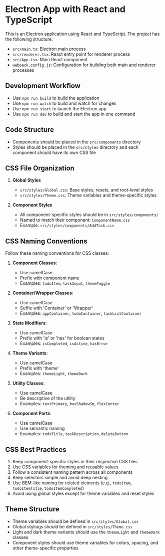 <!-- Use this file to provide workspace-specific custom instructions to Copilot. For more details, visit https://code.visualstudio.com/docs/copilot/copilot-customization#_use-a-githubcopilotinstructionsmd-file -->

# Electron App with React and TypeScript

This is an Electron application using React and TypeScript. The project has the following structure:

- `src/main.ts`: Electron main process
- `src/renderer.tsx`: React entry point for renderer process
- `src/App.tsx`: Main React component
- `webpack.config.js`: Configuration for building both main and renderer processes

## Development Workflow

- Use `npm run build` to build the application
- Use `npm run watch` to build and watch for changes
- Use `npm run start` to launch the Electron app
- Use `npm run dev` to build and start the app in one command

## Code Structure

- Components should be placed in the `src/components` directory
- Styles should be placed in the `src/styles` directory and each component should have its own CSS file

## CSS File Organization

1. **Global Styles**
   - `src/styles/Global.css`: Base styles, resets, and root-level styles
   - `src/styles/Theme.css`: Theme variables and theme-specific styles

2. **Component Styles**
   - All component-specific styles should be in `src/styles/components/`
   - Named to match their component: `ComponentName.css`
   - Example: `src/styles/components/AddTask.css`

## CSS Naming Conventions

Follow these naming conventions for CSS classes:

1. **Component Classes**:
   - Use camelCase
   - Prefix with component name
   - Examples: `todoItem`, `taskInput`, `themeToggle`

2. **Container/Wrapper Classes**:
   - Use camelCase
   - Suffix with 'Container' or 'Wrapper'
   - Examples: `appContainer`, `todoContainer`, `taskListContainer`

3. **State Modifiers**:
   - Use camelCase
   - Prefix with 'is' or 'has' for boolean states
   - Examples: `isCompleted`, `isActive`, `hasError`

4. **Theme Variants**:
   - Use camelCase
   - Prefix with 'theme'
   - Examples: `themeLight`, `themeDark`

5. **Utility Classes**:
   - Use camelCase
   - Be descriptive of the utility
   - Examples: `textPrimary`, `boxShadowSm`, `flexCenter`

6. **Component Parts**:
   - Use camelCase
   - Use semantic naming
   - Examples: `todoTitle`, `taskDescription`, `deleteButton`

## CSS Best Practices

1. Keep component-specific styles in their respective CSS files
2. Use CSS variables for theming and reusable values
3. Follow a consistent naming pattern across all components
4. Keep selectors simple and avoid deep nesting
5. Use BEM-like naming for related elements (e.g., `todoItem`, `todoItemTitle`, `todoItemCompleted`)
6. Avoid using global styles except for theme variables and reset styles

## Theme Structure

- Theme variables should be defined in `src/styles/Global.css`
- Global stylings should be defined in `src/styles/Theme.css`
- Light and dark theme variants should use the `themeLight` and `themeDark` classes
- Component styles should use theme variables for colors, spacing, and other theme-specific properties